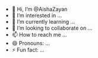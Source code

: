 - 👋 Hi, I’m @AishaZayan
- 👀 I’m interested in ...
- 🌱 I’m currently learning ...
- 💞️ I’m looking to collaborate on ...
- 📫 How to reach me ...
- 😄 Pronouns: ...
- ⚡ Fun fact: ...

<!---
AishaZayan/AishaZayan is a ✨ special ✨ repository because its `README.md` (this file) appears on your GitHub profile.
You can click the Preview link to take a look at your changes.
--->

